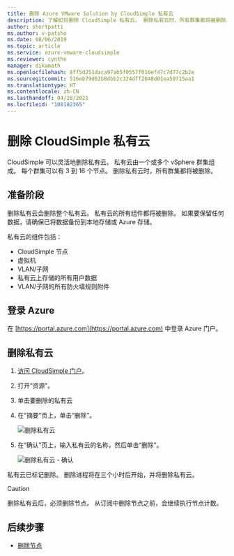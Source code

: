 ```yaml
---
title: 删除 Azure VMware Solution by CloudSimple 私有云
description: 了解如何删除 CloudSimple 私有云。 删除私有云时，所有群集都将被删除。
author: shortpatti
ms.author: v-patsho
ms.date: 08/06/2019
ms.topic: article
ms.service: azure-vmware-cloudsimple
ms.reviewer: cynthn
manager: dikamath
ms.openlocfilehash: 8ff5d251daca97ab5f0557f016ef47c7d77c2b2e
ms.sourcegitcommit: 516eb79d62b8dbb2c324dff2048d01ea50715aa1
ms.translationtype: HT
ms.contentlocale: zh-CN
ms.lasthandoff: 04/28/2021
ms.locfileid: "108182365"
---
```

# <a name="delete-a-cloudsimple-private-cloud"></a>删除 CloudSimple 私有云

CloudSimple 可以灵活地删除私有云。  私有云由一个或多个 vSphere 群集组成。 每个群集可以有 3 到 16 个节点。 删除私有云时，所有群集都将被删除。

## <a name="before-you-begin"></a>准备阶段

删除私有云会删除整个私有云。  私有云的所有组件都将被删除。  如果要保留任何数据，请确保已将数据备份到本地存储或 Azure 存储。

私有云的组件包括：

* CloudSimple 节点
* 虚拟机
* VLAN/子网
* 私有云上存储的所有用户数据
* VLAN/子网的所有防火墙规则附件

## <a name="sign-in-to-azure"></a>登录 Azure

在 [https://portal.azure.com](https://portal.azure.com) 中登录 Azure 门户。

## <a name="delete-a-private-cloud"></a>删除私有云

1. [访问 CloudSimple 门户](access-cloudsimple-portal.md)。

2. 打开“资源”。

3. 单击要删除的私有云

4. 在“摘要”页上，单击“删除”。

    ![删除私有云](media/delete-private-cloud.png)

5. 在“确认”页上，输入私有云的名称，然后单击“删除”。 

    ![删除私有云 - 确认](media/delete-private-cloud-confirm.png)

私有云已标记删除。  删除进程将在三个小时后开始，并将删除私有云。

> [!CAUTION]
> 删除私有云后，必须删除节点。  从订阅中删除节点之前，会继续执行节点计数。

## <a name="next-steps"></a>后续步骤

* [删除节点](delete-nodes.md)
